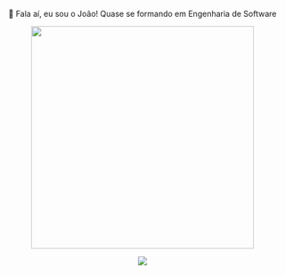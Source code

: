 <p align="center"> 👋 Fala aí, eu sou o João! Quase se formando em Engenharia de Software </p>

<p align="center">
  <img src="https://media2.giphy.com/media/v1.Y2lkPTc5MGI3NjExMmlidmI4dWpmNzdxbDY3ZWVsaXN3OWJ5YXF3cG5qdGI1MjlsZ29hayZlcD12MV9pbnRlcm5hbF9naWZfYnlfaWQmY3Q/E6jscXfv3AkWQ/giphy.gif" width="400"/>
</p>

<p align="center"> <img src="https://skillicons.dev/icons?i=vue,php,js,python,laravel,mysql,postgres" /> </p>
